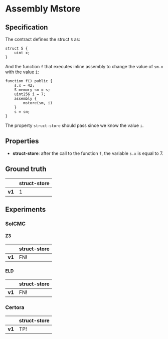 # Assembly Mstore

## Specification
The contract defines the struct `S` as:
```
struct S {
    uint x;
}
```
And the function `f` that executes inline assembly to change the value of `sm.x` with the value `i`:
```
function f() public {
    s.x = 42;
    S memory sm = s;
    uint256 i = 7;
    assembly {
        mstore(sm, i)
    }
    s = sm;
}
```

The property `struct-store` should pass since we know the value `i`.

## Properties
- **struct-store**: after the call to the function `f`, the variable `s.x` is equal to 7.

## Ground truth
|        | struct-store |
|--------|--------------|
| **v1** | 1            |
 

## Experiments
### SolCMC
#### Z3
|        | struct-store |
|--------|--------------|
| **v1** | FN!          |
 

#### ELD
|        | struct-store |
|--------|--------------|
| **v1** | FN!          |
 


### Certora
|        | struct-store |
|--------|--------------|
| **v1** | TP!          |
 

